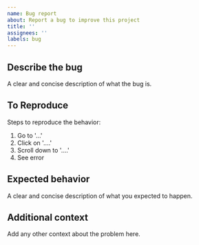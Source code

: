 ```yaml
---
name: Bug report
about: Report a bug to improve this project
title: ''
assignees: ''
labels: bug
---
```


## Describe the bug

A clear and concise description of what the bug is.

## To Reproduce

Steps to reproduce the behavior:

1. Go to '...'
2. Click on '....'
3. Scroll down to '....'
4. See error

## Expected behavior

A clear and concise description of what you expected to happen.

## Additional context

Add any other context about the problem here.
